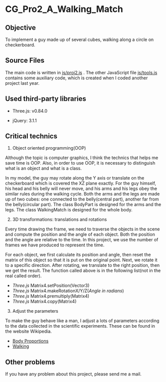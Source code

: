 # CG_Pro2_A_Walking_Match

## Objective

To implement a guy made up of several cubes, walking along a circle on
checkerboard.

## Source Files

The main code is written in 
[js/proj2.js](https://github.com/Dapeng-XU/CG_Pro2_A_Walking_Match/blob/master/js/proj2.js)
. The other JavaScript file 
[js/tools.js](https://github.com/Dapeng-XU/CG_Pro2_A_Walking_Match/blob/master/js/tools.js)
contains some auxiliary code, which is created when I coded another 
project last year.

## Used third-party libraries

*   Three.js: v0.84.0

*   jQuery: 3.1.1

## Critical technics

1.  Object oriented programming(OOP)

Although the topic is computer graphics, I think the technics that helps
me save time is OOP. Also, in order to use OOP, it is necessary to
distinguish what is an object and what is a class.

In my model, the guy may rotate along the Y axis or translate on the 
checkerboard which is covered the XZ plane exactly. For the guy himself,
his head and his belly will never move, and his arms and his legs obey the
similar rules during the walking cycle. Both the arms and the legs are
made up of two cubes: one connected to the belly(central part), another
far from the belly(circular part). The class BodyPart is designed for the
arms and the legs. The class WalkingMatch is designed for the whole body.

2.  3D transformations: translations and rotations

Every time drawing the frame, we need to traverse the objects in the scene 
and compute the position and the angle of each object. Both the position
and the angle are relative to the time. In this project, we use the number
of frames we have produced to represent the time. 
 
For each object, we first calculate its position and angle, then reset the
matrix of this object so that it is put on the original point. Next, we
rotate it to a specific direction. After rotating, we translate to the
right position, then we get the result. The function called above is in
the following list(not in the real called order).

*   _Three.js_ Matrix4.setPosition(Vector3)
*   _Three.js_ Matrix4.makeRotationX/Y/Z(_Angle in radians_)
*   _Three.js_ Matrix4.premultiply(Matrix4)
*   _Three.js_ Matrix4.copy(Matrix4)

3.  Adjust the parameters

To make the guy behave like a man, I adjust a lots of parameters according
to the data collected in the scientific experiments. These can be found in
the website Wikipedia.

*   [Body Proportions](https://en.wikipedia.org/wiki/Body_proportions)
*   [Walking](https://en.wikipedia.org/wiki/Walking)

## Other problems

If you have any problem about this project, please send me a mail.
